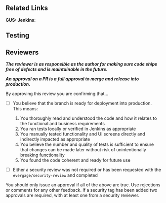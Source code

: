 <!-- A brief description of changes -->

## Related Links

**GUS:** <!-- Link to GUS work item(s)-->
**Jenkins:** <!-- Link to Jenkins build, if applicable-->
<!--
    - Any other relevant links (e.g. docs, GUS epic, etc.)
-->
## Testing

<!--
    - Any added and/or changed automated tests
    - Manual testing steps
-->

## Reviewers

_**The reviewer is as responsible as the author for making sure code ships free of defects and is maintainable in the future.**_ 

_**An approval on a PR is a full approval to merge and release into production.**_

By approving this review you are confirming that...

- [ ] You believe that the branch is ready for deployment into production. This means:

  1. You thoroughly read and understood the code and how it relates to the functional and business requirements
  2. You ran tests locally or verified in Jenkins as appropriate
  3. You manually tested functionality and UI screens directly and indirectly impacted as appropriate
  4. You believe the number and quality of tests is sufficient to ensure that changes can be made later without risk of unintentionally breaking functionality
  5. You found the code coherent and ready for future use

- [ ] Either a security review was not required or has been requested with the `evergage/security-review` and completed

You should only issue an approval if all of the above are true. Use rejections or comments for any other feedback. If a security tag has been added two approvals are required, with at least one from a security reviewer.
